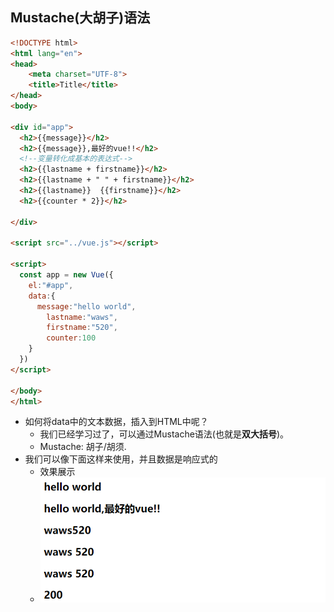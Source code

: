 ## Mustache(大胡子)语法

```html
<!DOCTYPE html>
<html lang="en">
<head>
    <meta charset="UTF-8">
    <title>Title</title>
</head>
<body>

<div id="app">
  <h2>{{message}}</h2>
  <h2>{{message}},最好的vue!!</h2>
  <!--变量转化成基本的表达式-->
  <h2>{{lastname + firstname}}</h2>
  <h2>{{lastname + " " + firstname}}</h2>
  <h2>{{lastname}}  {{firstname}}</h2>
  <h2>{{counter * 2}}</h2>

</div>

<script src="../vue.js"></script>

<script>
  const app = new Vue({
    el:"#app",
    data:{
      message:"hello world",
        lastname:"waws",
        firstname:"520",
        counter:100
    }
  })
</script>

</body>
</html>
```

- 如何将data中的文本数据，插入到HTML中呢？
  - 我们已经学习过了，可以通过Mustache语法(也就是**双大括号**)。
  - Mustache: 胡子/胡须.
- 我们可以像下面这样来使用，并且数据是响应式的
  - 效果展示
  - ![Snipaste_2021-08-06_16-38-34](image/Snipaste_2021-08-06_16-38-34.png)
